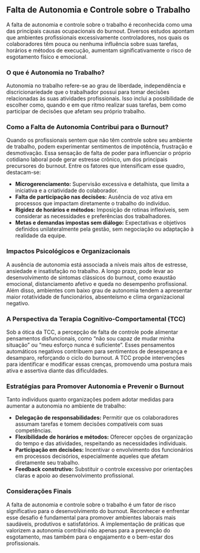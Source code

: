 ## Falta de Autonomia e Controle sobre o Trabalho

A falta de autonomia e controle sobre o trabalho é reconhecida como uma das principais causas ocupacionais do burnout. Diversos estudos apontam que ambientes profissionais excessivamente controladores, nos quais os colaboradores têm pouca ou nenhuma influência sobre suas tarefas, horários e métodos de execução, aumentam significativamente o risco de esgotamento físico e emocional.

### O que é Autonomia no Trabalho?

Autonomia no trabalho refere-se ao grau de liberdade, independência e discricionariedade que o trabalhador possui para tomar decisões relacionadas às suas atividades profissionais. Isso inclui a possibilidade de escolher como, quando e em que ritmo realizar suas tarefas, bem como participar de decisões que afetam seu próprio trabalho.

### Como a Falta de Autonomia Contribui para o Burnout?

Quando os profissionais sentem que não têm controle sobre seu ambiente de trabalho, podem experimentar sentimentos de impotência, frustração e desmotivação. Essa sensação de falta de poder para influenciar o próprio cotidiano laboral pode gerar estresse crônico, um dos principais precursores do burnout. Entre os fatores que intensificam esse quadro, destacam-se:

- **Microgerenciamento:** Supervisão excessiva e detalhista, que limita a iniciativa e a criatividade do colaborador.
- **Falta de participação nas decisões:** Ausência de voz ativa em processos que impactam diretamente o trabalho do indivíduo.
- **Rigidez de horários e métodos:** Imposição de rotinas inflexíveis, sem considerar as necessidades e preferências dos trabalhadores.
- **Metas e demandas impostas sem diálogo:** Expectativas e objetivos definidos unilateralmente pela gestão, sem negociação ou adaptação à realidade da equipe.

### Impactos Psicológicos e Organizacionais

A ausência de autonomia está associada a níveis mais altos de estresse, ansiedade e insatisfação no trabalho. A longo prazo, pode levar ao desenvolvimento de sintomas clássicos do burnout, como exaustão emocional, distanciamento afetivo e queda no desempenho profissional. Além disso, ambientes com baixo grau de autonomia tendem a apresentar maior rotatividade de funcionários, absenteísmo e clima organizacional negativo.

### A Perspectiva da Terapia Cognitivo-Comportamental (TCC)

Sob a ótica da TCC, a percepção de falta de controle pode alimentar pensamentos disfuncionais, como “não sou capaz de mudar minha situação” ou “meu esforço nunca é suficiente”. Esses pensamentos automáticos negativos contribuem para sentimentos de desesperança e desamparo, reforçando o ciclo do burnout. A TCC propõe intervenções para identificar e modificar essas crenças, promovendo uma postura mais ativa e assertiva diante das dificuldades.

### Estratégias para Promover Autonomia e Prevenir o Burnout

Tanto indivíduos quanto organizações podem adotar medidas para aumentar a autonomia no ambiente de trabalho:

- **Delegação de responsabilidades:** Permitir que os colaboradores assumam tarefas e tomem decisões compatíveis com suas competências.
- **Flexibilidade de horários e métodos:** Oferecer opções de organização do tempo e das atividades, respeitando as necessidades individuais.
- **Participação em decisões:** Incentivar o envolvimento dos funcionários em processos decisórios, especialmente aqueles que afetam diretamente seu trabalho.
- **Feedback construtivo:** Substituir o controle excessivo por orientações claras e apoio ao desenvolvimento profissional.

### Considerações Finais

A falta de autonomia e controle sobre o trabalho é um fator de risco significativo para o desenvolvimento do burnout. Reconhecer e enfrentar esse desafio é fundamental para promover ambientes laborais mais saudáveis, produtivos e satisfatórios. A implementação de práticas que valorizem a autonomia contribui não apenas para a prevenção do esgotamento, mas também para o engajamento e o bem-estar dos profissionais.